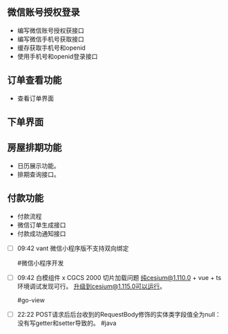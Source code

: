 ## 微信账号授权登录
- 编写微信账号授权获接口
- 编写微信手机号获取接口
- 缓存获取手机号和openid
- 使用手机号和openid登录接口

## 订单查看功能

- 查看订单界面

## 下单界面

## 房屋排期功能
- 日历展示功能。
- 排期查询接口。

## 付款功能

- 付款流程
- 微信订单生成接口
- 付款成功通知接口



- [ ] 09:42 
	vant 微信小程序版不支持双向绑定
	
	#微信小程序开发 
- [ ] 09:42 
	白模组件
	x CGCS 2000 切片加载问题
	  纯cesium@1.110.0 + vue + ts环境调试发现可行。
	  升级到cesium@1.115.0可以运行。
	
	#go-view
- [ ] 22:22 
	POST请求后后台收到的RequestBody修饰的实体类字段值全为null：没有写getter和setter导致的。
	#java 